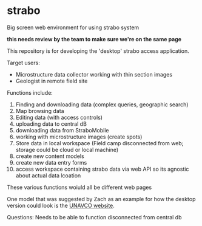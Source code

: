 # strabo
Big screen web environment for using strabo system

**this needs review by the team to make sure we're on the same page**

This repository is for developing the 'desktop' strabo access application. 

Target users:
- Microstructure data collector working with thin section images
- Geologist in remote field site

Functions include:

1.  Finding and downloading data (complex queries, geographic search)
2.  Map browsing data
3.  Editing data (with access controls)
4.  uploading data to central dB
5.  downloading data from StraboMobile
6.  working with microstructure images (create spots)
7.  Store data in local workspace (Field camp disconnected from web; storage could be cloud or local machine)
8.  create new content models
9.  create new data entry forms
10. access workspace containing strabo data via web API so its agnostic about actual data lcoation

These various functions woiuld all be different web pages

One model that was suggested by Zach as an example for how the desktop version could look is the [UNAVCO website](http://www.unavco.org/).

Questions:
Needs to be able to function disconnected from central db
